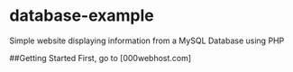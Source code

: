 # database-example
Simple website displaying information from a MySQL Database using PHP

##Getting Started
First, go to [000webhost.com]
